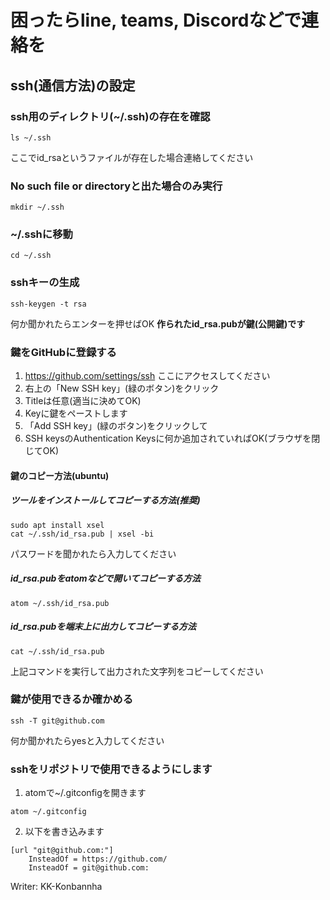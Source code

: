 # 困ったらline, teams, Discordなどで連絡を
## ssh(通信方法)の設定
### ssh用のディレクトリ(~/.ssh)の存在を確認
```
ls ~/.ssh
```
ここでid_rsaというファイルが存在した場合連絡してください

### No such file or directoryと出た場合のみ実行
```
mkdir ~/.ssh
```

### ~/.sshに移動
```
cd ~/.ssh
```

### sshキーの生成
```
ssh-keygen -t rsa
```
何か聞かれたらエンターを押せばOK
**作られたid_rsa.pubが鍵(公開鍵)です**

### 鍵をGitHubに登録する
1. https://github.com/settings/ssh
ここにアクセスしてください
2. 右上の「New SSH key」(緑のボタン)をクリック
3. Titleは任意(適当に決めてOK)
4. Keyに鍵をペーストします
5. 「Add SSH key」(緑のボタン)をクリックして
6. SSH keysのAuthentication Keysに何か追加されていればOK(ブラウザを閉じてOK)

#### 鍵のコピー方法(ubuntu)
##### ツールをインストールしてコピーする方法(推奨)
```
sudo apt install xsel
cat ~/.ssh/id_rsa.pub | xsel -bi
```
パスワードを聞かれたら入力してください

##### id_rsa.pubをatomなどで開いてコピーする方法
```
atom ~/.ssh/id_rsa.pub
```

##### id_rsa.pubを端末上に出力してコピーする方法
```
cat ~/.ssh/id_rsa.pub
```
上記コマンドを実行して出力された文字列をコピーしてください

### 鍵が使用できるか確かめる
```
ssh -T git@github.com
```
何か聞かれたらyesと入力してください

### sshをリポジトリで使用できるようにします
1. atomで~/.gitconfigを開きます
```
atom ~/.gitconfig
```
2. 以下を書き込みます
```
[url "git@github.com:"]
    InsteadOf = https://github.com/
    InsteadOf = git@github.com:
```


Writer: KK-Konbannha
